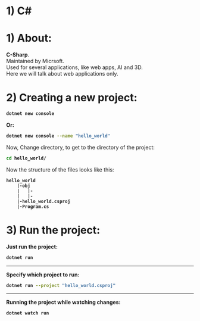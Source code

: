 # 1) C#




# 1) About:
**C-Sharp**.  
Maintained by Micrsoft.  
Used for several applications, like web apps, AI and 3D.  
Here we will talk about web applications only.




# 2) Creating a new project:


<b>

```bash
dotnet new console
```
Or:
```bash
dotnet new console --name "hello_world"
```

</b>

Now, Change directory, to get to the 
directory of the project:

<b>

```bash
cd hello_world/
```
</b>



Now the structure of the files looks like this:
<b>

```
hello_world
	|-obj
	|	|-
	|	|-
	|-hello_world.csproj
	|-Program.cs
```
</b>









# 3) Run the project:



<b>

Just run the project:
```bash
dotnet run
```

---

Specify which project to run:

```bash
dotnet run --project "hello_world.csproj"
```

---

Running the project while watching changes:
```bash
dotnet watch run
```
</b>




















